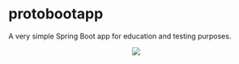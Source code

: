 # protobootapp

A very simple Spring Boot app for education and testing purposes.

<p align="center">
<img src="https://www.federico-toledo.com/wp-content/uploads/2017/09/continuous-integration-in-devops.jpg">
</p>
